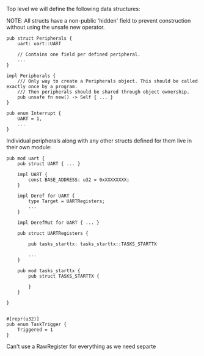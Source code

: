 

Top level we will define the following data structures:

NOTE: All structs have a non-public 'hidden' field to prevent construction without using the unsafe new operator.

```
pub struct Peripherals {
    uart: uart::UART

    // Contains one field per defined peripheral.
    ...
} 

impl Peripherals {
    /// Only way to create a Peripherals object. This should be called exactly once by a program.
    /// Then peripherals should be shared through object ownership.
    pub unsafe fn new() -> Self { ... }
}

pub enum Interrupt {
    UART = 1,
    ...
}

```

Individual peripherals along with any other structs defined for them live in their own module:

```
pub mod uart {
    pub struct UART { ... }

    impl UART {
        const BASE_ADDRESS: u32 = 0xXXXXXXXX;
    }

    impl Deref for UART {
        type Target = UARTRegisters;
        ...
    }

    impl DerefMut for UART { ... }

    pub struct UARTRegisters {
        
        pub tasks_starttx: tasks_starttx::TASKS_STARTTX

        ...
    }

    pub mod tasks_starttx {
        pub struct TASKS_STARTTX {

        }
    }

}


#[repr(u32)]
pub enum TaskTrigger {
    Triggered = 1
}

```


Can't use a RawRegister for everything as we need separte 
